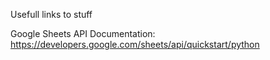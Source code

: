 Usefull links to stuff

Google Sheets API Documentation: https://developers.google.com/sheets/api/quickstart/python
